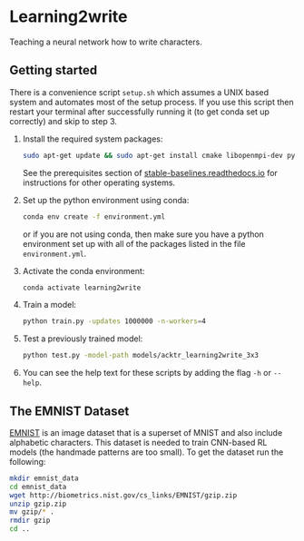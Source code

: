 # Learning2write
Teaching a neural network how to write characters.

## Getting started
There is a convenience script `setup.sh` which assumes a UNIX based system and automates most of the setup process. 
If you use this script then restart your terminal after successfully running it (to get conda set up correctly) and 
skip to step 3. 

1.  Install the required system packages:
    ```bash
    sudo apt-get update && sudo apt-get install cmake libopenmpi-dev python3-dev zlib1g-dev 
    ```
    
    See the prerequisites section of [stable-baselines.readthedocs.io](https://stable-baselines.readthedocs.io/en/master/guide/install.html#prerequisites) 
    for instructions for other operating systems.

2.  Set up the python environment using conda:
    ```bash
    conda env create -f environment.yml
    ```
    or if you are not using conda, then make sure you have a python environment
    set up with all of the packages listed in the file `environment.yml`.
    
3.  Activate the conda environment:
    ```bash
    conda activate learning2write
    ```
    
4.  Train a model:
    ```bash
    python train.py -updates 1000000 -n-workers=4
    ```
    
5.  Test a previously trained model:
    ```bash
    python test.py -model-path models/acktr_learning2write_3x3
    ```
    
6.  You can see the help text for these scripts by adding the flag `-h` or `--help`.

## The EMNIST Dataset
[EMNIST](https://www.nist.gov/node/1298471/emnist-dataset) is an image dataset that is a superset of MNIST and also include alphabetic characters.
This dataset is needed to train CNN-based RL models (the handmade patterns are too small).
To get the dataset run the following:
```bash
mkdir emnist_data
cd emnist_data
wget http://biometrics.nist.gov/cs_links/EMNIST/gzip.zip
unzip gzip.zip
mv gzip/* .
rmdir gzip
cd ..
```